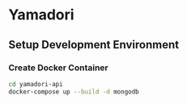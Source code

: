 # Yamadori
## Setup Development Environment

### Create Docker Container

```bash
cd yamadori-api
docker-compose up --build -d mongodb
```

